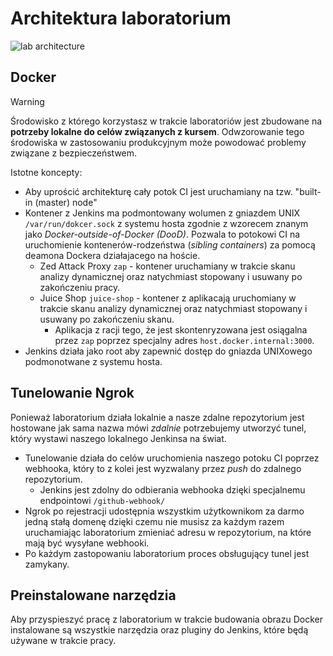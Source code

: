 # Architektura laboratorium

![lab architecture](../assets/images/lab.png)

## Docker
> [!WARNING]
> Środowisko z którego korzystasz w trakcie laboratoriów jest zbudowane na **potrzeby lokalne do celów związanych z kursem**. Odwzorowanie tego środowiska w zastosowaniu produkcyjnym może powodować problemy związane z bezpieczeństwem.

Istotne koncepty:
- Aby uprościć architekturę cały potok CI jest uruchamiany na tzw. "built-in (master) node"
- Kontener z Jenkins ma podmontowany wolumen z gniazdem UNIX `/var/run/dokcer.sock` z systemu hosta zgodnie z wzorecem znanym jako *Docker-outside-of-Docker (DooD)*. Pozwala to potokowi CI na uruchomienie kontenerów-rodzeństwa (*sibling containers*) za pomocą deamona Dockera działajacego na hoście.
    - Zed Attack Proxy `zap` - kontener uruchamiany w trakcie skanu analizy dynamicznej oraz natychmiast stopowany i usuwany po zakończeniu pracy.
    - Juice Shop `juice-shop` - kontener z aplikacają uruchomiany w trakcie skanu analizy dynamicznej oraz natychmiast stopowany i usuwany po zakończeniu skanu.
      - Aplikacja z racji tego, że jest skontenryzowana jest osiągalna przez `zap` poprzez specjalny adres `host.docker.internal:3000`.
- Jenkins działa jako root aby zapewnić dostęp do gniazda UNIXowego podmonotwane z systemu hosta.

## Tunelowanie Ngrok
Ponieważ laboratorium działa lokalnie a nasze zdalne repozytorium jest hostowane jak sama nazwa mówi *zdalnie* potrzebujemy utworzyć tunel, który wystawi naszego lokalnego Jenkinsa na świat.
- Tunelowanie działa do celów uruchomienia naszego potoku CI poprzez webhooka, który to z kolei jest wyzwalany przez *push* do zdalnego repozytorium.
  - Jenkins jest zdolny do odbierania webhooka dzięki specjalnemu endpointowi `/github-webhook/`
- Ngrok po rejestracji udostępnia wszystkim użytkownikom za darmo jedną stałą domenę dzięki czemu nie musisz za każdym razem uruchamiając laboratorium zmieniać adresu w repozytorium, na które mają być wysyłane webhooki.
- Po każdym zastopowaniu laboratorium proces obsługujący tunel jest zamykany.

## Preinstalowane narzędzia
Aby przyspieszyć pracę z laboratorium w trakcie budowania obrazu Docker instalowane są wszystkie narzędzia oraz pluginy do Jenkins, które będą używane w trakcie pracy.
